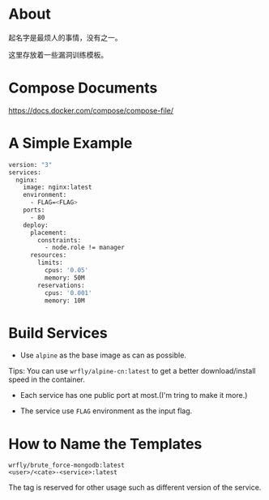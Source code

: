 # About
起名字是最烦人的事情，没有之一。

这里存放着一些漏洞训练模板。


# Compose Documents

<https://docs.docker.com/compose/compose-file/>

# A Simple Example

```bash
version: "3"
services:
  nginx:
    image: nginx:latest
    environment:
      - FLAG=<FLAG>
    ports:
      - 80
    deploy:
      placement:
        constraints:
          - node.role != manager
      resources:
        limits:
          cpus: '0.05'
          memory: 50M
        reservations:
          cpus: '0.001'
          memory: 10M
```

# Build Services

- Use `alpine` as the base image as can as possible.

Tips: You can use `wrfly/alpine-cn:latest` to get a better download/install speed in the container.

- Each service has one public port at most.(I'm tring to make it more.)

- The service use `FLAG` environment as the input flag.

# How to Name the Templates

```
wrfly/brute_force-mongodb:latest
<user>/<cate>-<service>:latest
```

The tag is reserved for other usage such as different version of the service.